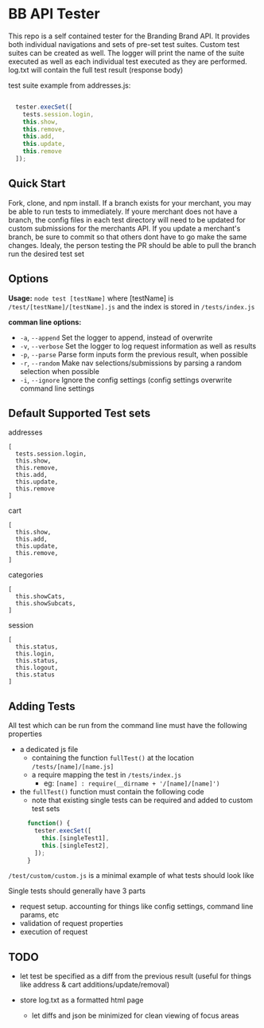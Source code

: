 # BB API Tester

This repo is a self contained tester for the Branding Brand API. It provides both individual navigations and sets of pre-set test suites. Custom test suites can be created as well. The logger will print the name of the suite executed as well as each individual test executed as they are performed. log.txt will contain the full test result (response body)

test suite example from addresses.js: 
```javascript

  tester.execSet([
    tests.session.login,
    this.show,
    this.remove,
    this.add,
    this.update,
    this.remove
  ]);
```

## Quick Start

Fork, clone, and npm install. If a branch exists for your merchant, you may be able to run tests to immediately. If youre merchant does not have a branch, the config files in each test directory will need to be updated for custom submissions for the merchants API. If you update a merchant's branch, be sure to commit so that others dont have to go make the same changes. Idealy, the person testing the PR should be able to pull the branch run the desired test set 

## Options

**Usage:** `node test [testName]`
    where [testName] is `/test/[testName]/[testName].js` and the index is stored in `/tests/index.js`

**comman line options:** 

* `-a`, `--append`  Set the logger to append, instead of overwrite
* `-v`, `--verbose` Set the logger to log request information as well as results
* `-p`, `--parse`   Parse form inputs form the previous result, when possible
* `-r`, `--random`  Make nav selections/submissions by parsing a random selection when possible
* `-i`, `--ignore`  Ignore the config settings (config settings overwrite command line settings

    
## Default Supported Test sets

addresses
  ```
  [
    tests.session.login,
    this.show,
    this.remove,
    this.add,
    this.update,
    this.remove
  ]
  ```

cart
  ```
  [
    this.show,
    this.add,
    this.update,
    this.remove,
  ]
  ```
  
categories
  ```
  [
    this.showCats,
    this.showSubcats,    
  ]
  ```
  
session
  ```
  [
    this.status,
    this.login,
    this.status,
    this.logout,
    this.status
  ]
  ```
  
## Adding Tests
  
All test which can be run from the command line must have the following properties
  * a dedicated js file 
    * containing the function `fullTest()` at the location `/tests/[name]/[name.js]`
    * a require mapping the test in `/tests/index.js`
      * eg: `[name] : require(__dirname + '/[name]/[name]')`
  * the ` fullTest() ` function must contain the following code
    * note that existing single tests can be required and added to custom test sets
    ```javascript
      function() {
        tester.execSet([
          this.[singleTest1],
          this.[singleTest2],
        ]);
      }
    ```
    
`/test/custom/custom.js` is a minimal example of what tests should look like

Single tests should generally have 3 parts
  * request setup. accounting for things like config settings, command line params, etc
  * validation of request properties
  * execution of request


## TODO

* let test be specified as a diff from the previous result (useful for things like address & cart additions/update/removal)

* store log.txt as a formatted html page
  * let diffs and json be minimized for clean viewing of focus areas